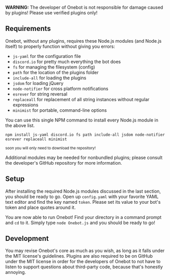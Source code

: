 **WARNING:** The developer of Onebot is not responsible for damage caused by plugins! Please use verified plugins only!

## Requirements

Onebot, without any plugins, requires these Node.js modules (and Node.js itself) to properly function without giving you errors:

* `js-yaml` for the configuration file
* `discord.io` for pretty much everything the bot does
* `fs` for managing the filesystem (config)
* `path` for the location of the plugins folder
* `include-all` for loading the plugins
* `jsdom` for loading jQuery
* `node-notifier` for cross platform notifications
* `esrever` for string reversal
* `replaceall` for replacement of all string instances without regular expressions
* `minimist` for portable, command-line options

You can use this single NPM command to install every Node.js module in the above list.

    npm install js-yaml discord.io fs path include-all jsdom node-notifier esrever replaceall minimist
    
<sup>soon you will only need to download the repository!</sup>

Additional modules may be needed for nonbundled plugins; please consult the developer's GitHub repository for more information.

## Setup

After installing the required Node.js modules discussed in the last section, you should be ready to go. Open up `config.yaml` with your favorite YAML text editor and find the key named `token`. Please set its value to your bot's token and place quotes around it.

You are now able to run Onebot! Find your directory in a command prompt and `cd` to it. Simply type `node Onebot.js` and you should be ready to go!

## Development

You may revise Onebot's core as much as you wish, as long as it falls under the MIT license's guidelines. Plugins are also required to be on GitHub under the MIT license in order for the developers of Onebot to not have to listen to support questions about third-party code, because that's honestly annoying.
